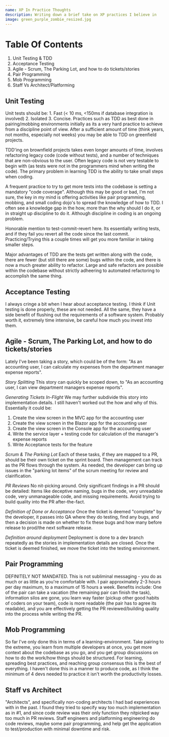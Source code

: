 ```yaml
---
name: XP In Practice Thoughts
description: Writing down a brief take on XP practices I believe in
image: green_purple_zombie_resized.jpg
---
```


# Table Of Contents
1. Unit Testing & TDD
2. Acceptance Testing
3. Agile - Scrum, The Parking Lot, and how to do tickets/stories
4. Pair Programming
5. Mob Programming
6. Staff Vs Architect/Platforming


## Unit Testing

Unit tests should be: 1. Fast (< 10 ms, <150ms if database integration is involved) 2. Isolated 3. Concise. Practices
such as TDD as best done in pairing/mobbing environments initially as its a very hard practice to achieve from a discipline
point of view. After a sufficient amount of time (think years, not months, especially not weeks) you may be able to TDD on greenfield
projects. 

TDD'ing on brownfield projects takes even longer amounts of time, involves refactoring legacy code (code without tests),
and a number of techniques that are non-obvious to the user. Often legacy code is not very testable to begin with (as tests were not in
the programmers mind when writing the code). The primary problem in learning TDD is the ability to take small steps when coding.

A frequent practice to try to get more tests into the codebase is setting a mandatory "code coverage". Although this may be good or bad,
I'm not sure, the key in my mind is offering activities like pair programming, mobbing, and small coding dojo's to spread the knowledge
of how to TDD. I often see a knowledge gap in the how, more than the why should I do it, or in straight up discipline to do it. Although
discipline in coding is an ongoing problem.

Honorable mention to test-commit-revert here. Its essentially writing tests, and if they fail you revert all the code since the last commit.
Practicing/Trying this a couple times will get you more familiar in taking smaller steps.

Major advantages of TDD are the tests get written along with the code, there are fewer (but still there are some) bugs within the code,
and there is now a much greater ability to refactor. Large and safe refactors are possible within the codebase without strictly adheering to
automated refactoring to accomplish the same thing.

## Acceptance Testing

I always cringe a bit when I hear about acceptance testing. I think if Unit testing is done properly, these are not needed. All the same, they
have a side benefit of flushing out the requirements of a software system. Probably worth it, extremely time intensive, be careful how much
you invest into them.

## Agile - Scrum, The Parking Lot, and how to do tickets/stories

Lately I've been taking a story, which could be of the form: "As an accounting user, I can calculate my expenses from the department manager expense reports".

*Story Splitting*
This story can quickly be scoped down, to "As an accounting user, I can view department managers expense reports".

*Generating Tickets In-Flight*
We may further subdivide this story into implementation details. I still haven't worked out the how and why of this. Essentially it could be:

1. Create the view screen in the MVC app for the accounting user
2. Create the view screen in the Blazor app for the accounting user
3. Create the view screen in the Console app for the accounting user
4. Write the service layer + testing code for calculation of the manager's expense reports
5. Write Acceptance tests for the feature

*Scrum & The Parking Lot*
Each of these tasks, if they are mapped to a PR, should be their own ticket on the sprint board. Then management can track as the PR flows through
the system. As needed, the developer can bring up issues in the "parking lot items" of the scrum meeting for review and clairification.

*PR Reviews*
No nit-picking around. Only significant findings in a PR should be detailed: Items like deceptive naming, bugs in the code, very unreadable code, 
very unmanageable code, and missing requirements. Avoid trying to build quality into the PR after-the-fact.

*Definition of Done or Acceptance*
Once the ticket is deemed "complete" by the developer, it passes into QA where they do testing, find any bugs, and then a decision is made on whether 
to fix these bugs and how many before release to prod/the next software release.

*Definition around deployment*
Deployment is done to a dev branch repeatedly as the stories in implementation details are closed. Once the ticket is deemed finished, we move the ticket
into the testing environment.

## Pair Programming
DEFINITELY NOT MANDATED. This is not subliminal messaging - you do as much or as little as you're comfortable with. I pair approximately 2-3 hours per day
maximum, to a maximum of 15 hours a week. Benefits include: One of the pair can take a vacation (the remaining pair can finish the task), information silos 
are gone, you learn way faster (pickup other good habits of coders on your team), code is more readable (the pair has to agree its readable), and you are effectively
getting the PR reviewed/building quality into the process while writing the PR.

## Mob Programming
So far I've only done this in terms of a learning-environment. Take pairing to the extreme, you learn from multiple developers at once, you get more context
about the codebase as you go, and you get group discussions on how to do the work/how things should be structured. For learning, spreading best practices, and reaching
group consensus this is the best of everything. I haven't done this in a manner to produce code, as I think the minimum of 4 devs needed to practice it isn't worth
the productivity losses.

## Staff vs Architect
"Architects", and specifically non-coding architects I had bad experiences with in the past. I found they tried to specify way too much implementation as in #1, 
and since code review was their only function they nitpicked way too much in PR reviews. Staff engineers and platforming engineering do code reviews, maybe some pair programming,
and help get the application to test/production with minimal downtime and risk.
